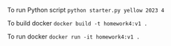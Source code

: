 
To run Python script 
`python starter.py yellow 2023 4`

To build docker `docker build -t homework4:v1 .`

To run docker `docker run -it homework4:v1 .`
